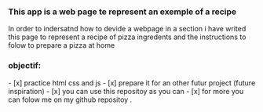 ### This app is a web page te represent an exemple of a recipe
In order to indersatnd how to devide a webpage in a section i have writed this page
to represent a recipe of pizza ingredents and the instructions to folow to prepare a pizza at home
<h3>objectif:</h3>
- [x] practice html css and js
- [x] prepare it for an other futur project (future inspiration)
- [x] you can use this repositoy as you can 
- [x] for more you can folow me on my github repositoy .


